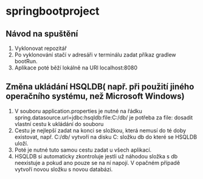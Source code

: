 # springbootproject
## Návod na spuštění
1. Vyklonovat repozitář
2. Po vyklonování stačí v adresáři v terminálu zadat příkaz gradlew bootRun.
3. Aplikace poté běží lokálně na URl localhost:8080
## Změna ukládání HSQLDB( např. při použití jiného operačního systému, než Microsoft Windows)
 1. V souboru application.properties je nutné na řádku spring.datasource.url=jdbc:hsqldb:file:C:/db/ je potřeba za file: dosadit vlastní cestu k ukládání do souboru
 2. Cestu je nejlepší zadat  na konci se složkou, která nemusí do té doby existovat, např. C:/db/ vytvoří na disku C: složku db do které se HSQLDB uloží.
 3. Poté je nutné tuto samou cestu zadat u všech aplikací.
 4. HSQLDB si automaticky zkontroluje jestli už náhodou složka s db neexistuje a pokud ano pouze se na ní napojí. V opačném případě vytvoří novou složku s novou databázi.
